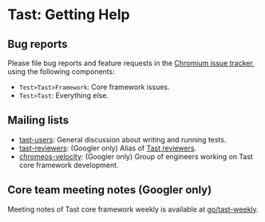 # Tast: Getting Help

## Bug reports

Please file bug reports and feature requests in the [Chromium issue tracker],
using the following components:

*   `Test>Tast>Framework`: Core framework issues.
*   `Test>Tast`: Everything else.

[Chromium issue tracker]: https://bugs.chromium.org/p/chromium/issues/list

## Mailing lists

*   [tast-users]: General discussion about writing and running tests.
*   [tast-reviewers]: (Googler only) Alias of [Tast reviewers](code_reviews.md).
*   [chromeos-velocity]: (Googler only) Group of engineers working on Tast core
    framework development.

[tast-users]: https://groups.google.com/a/chromium.org/forum/#!forum/tast-users
[tast-reviewers]: https://groups.google.com/a/google.com/forum/#!forum/tast-reviewers
[chromeos-velocity]: https://groups.google.com/a/google.com/forum/#!forum/chromeos-velocity

## Core team meeting notes (Googler only)

Meeting notes of Tast core framework weekly is available at [go/tast-weekly].

[go/tast-weekly]: https://goto.google.com/tast-weekly
